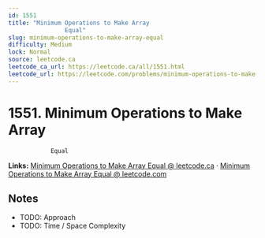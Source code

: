 ```yaml
--- 
id: 1551
title: "Minimum Operations to Make Array
                Equal"
slug: minimum-operations-to-make-array-equal
difficulty: Medium
lock: Normal
source: leetcode.ca
leetcode_ca_url: https://leetcode.ca/all/1551.html
leetcode_url: https://leetcode.com/problems/minimum-operations-to-make-array-equal/
---
```


# 1551. Minimum Operations to Make Array
                Equal

**Links:** [Minimum Operations to Make Array
                Equal @ leetcode.ca](https://leetcode.ca/all/1551.html) · [Minimum Operations to Make Array
                Equal @ leetcode.com](https://leetcode.com/problems/minimum-operations-to-make-array-equal/)

## Notes
- TODO: Approach
- TODO: Time / Space Complexity
